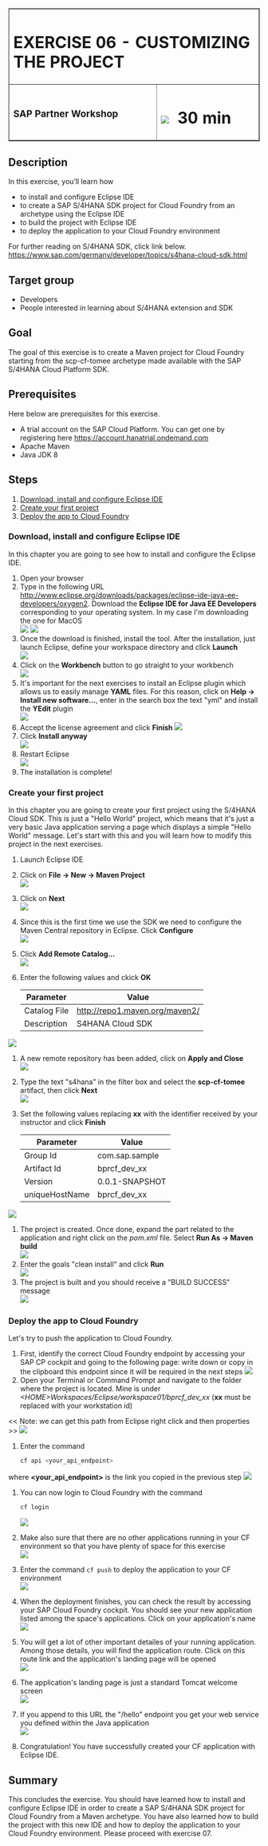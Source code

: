 <table width=100% border=>
<tr><td colspan=2><h1>EXERCISE 06 - CUSTOMIZING THE PROJECT</h1></td></tr>
<tr><td><h3>SAP Partner Workshop</h3></td><td><h1><img src="images/clock.png"> &nbsp;30 min</h1></td></tr>
</table>


## Description
In this exercise, you’ll learn how 

* to install and configure Eclipse IDE
* to create a SAP S/4HANA SDK project for Cloud Foundry from an archetype using the Eclipse IDE
* to build the project with Eclipse IDE
* to deploy the application to your Cloud Foundry environment

For further reading on S/4HANA SDK, click link below.
<https://www.sap.com/germany/developer/topics/s4hana-cloud-sdk.html>


## Target group

* Developers
* People interested in learning about S/4HANA extension and SDK  


## Goal

The goal of this exercise is to create a Maven project for Cloud Foundry starting from the scp-cf-tomee archetype made available with the SAP S/4HANA Cloud Platform SDK.


## Prerequisites
  
Here below are prerequisites for this exercise.

* A trial account on the SAP Cloud Platform. You can get one by registering here <https://account.hanatrial.ondemand.com>
* Apache Maven
* Java JDK 8


## Steps

1. [Download, install and configure Eclipse IDE](#download-install-configure-eclipse)
1. [Create your first project](#project-creation)
1. [Deploy the app to Cloud Foundry](deploy-to-cf)



### <a name="download-install-configure-eclipse"></a> Download, install and configure Eclipse IDE
In this chapter you are going to see how to install and configure the Eclipse IDE.

1. Open your browser
1. Type in the following URL <http://www.eclipse.org/downloads/packages/eclipse-ide-java-ee-developers/oxygen2>. Download the **Eclipse IDE for Java EE Developers** corresponding to your operating system. In my case I'm downloading the one for MacOS  
	![](images/01.png)
	![](images/02.png)
1. Once the download is finished, install the tool. After the installation, just launch Eclipse, define your workspace directory and click **Launch**  
	![](images/03.png)
1. Click on the **Workbench** button to go straight to your workbench  
	![](images/04.png)
1. It's important for the next exercises to install an Eclipse plugin which allows us to easily manage **YAML** files. For this reason, click on **Help -> Install new software...**, enter in the search box the text "yml" and install the **YEdit** plugin  
	![](images/05.png)
1. Accept the license agreement and click **Finish**
	![](images/06.png)
1. Click **Install anyway**  
	![](images/07.png)
1. Restart Eclipse  
	![](images/08.png)
1. The installation is complete!

### <a name="project-creation"></a> Create your first project
In this chapter you are going to create your first project using the S/4HANA Cloud SDK. This is just a "Hello World" project, which means that it's just a very basic Java application serving a page which displays a simple "Hello World" message. Let's start with this and you will learn how to modify this project in the next exercises.

1. Launch Eclipse IDE
1. Click on **File -> New -> Maven Project**  
	![](images/09.png)
1. Click on **Next**  
	![](images/10.png)
1. Since this is the first time we use the SDK we need to configure the Maven Central repository in Eclipse. Click **Configure**   
	![](images/11.png)
1. Click **Add Remote Catalog...**   
	![](images/12.png)
1. Enter the following values and ckick **OK**   

   Parameter			| Value   
	-------------		| -------------   
	Catalog File		| http://repo1.maven.org/maven2/   
	Description		| S4HANA Cloud SDK   

 ![](images/13.png)

1. A new remote repository has been added, click on **Apply and Close**   
	![](images/14.png)
1. Type the text "s4hana" in the filter box and select the **scp-cf-tomee** artifact, then click **Next**   
	![](images/15.png)
1. Set the following values replacing **xx** with the identifier received by your instructor and click **Finish**  

   Parameter 			| Value   
	-------------		| -------------   
	Group Id  		| com.sap.sample   
	Artifact Id		| bprcf\_dev\_xx   
	Version			| 0.0.1-SNAPSHOT
	uniqueHostName	| bprcf\_dev\_xx   

 ![](images/16.png)
	
1. The project is created. Once done, expand the part related to the application and right click on the *pom.xml* file. Select **Run As -> Maven build**  
	![](images/17.png)
1. Enter the goals "clean install" and click **Run**  
	![](images/18.png)
1. The project is built and you should receive a "BUILD SUCCESS" message  
	![](images/19.png)

### <a name="deploy-to-cf"></a> Deploy the app to Cloud Foundry
Let's try to push the application to Cloud Foundry.

1. First, identify the correct Cloud Foundry endpoint by accessing your SAP CP cockpit and going to the following page: write down or copy in the clipboard this endpoint since it will be required in the next steps 
	![](images/21.png)
1. Open your Terminal or Command Prompt and navigate to the folder where the project is located. Mine is under *\<HOME\>Workspaces/Eclipse/workspace01/bprcf\_dev\_xx* (**xx** must be replaced with your workstation id)  

<< Note: we can get this path from Eclipse right click and then properties >>
	![](images/20.png)
1. Enter the command

	```sh
	cf api <your_api_endpoint>
	```
where **\<your\_api\_endpoint\>** is the link you copied in the previous step
	![](images/22.png)
1. You can now login to Cloud Foundry with the command

	```sh
	cf login
	```
	
	![](images/23.png)
1. Make also sure that there are no other applications running in your CF environment so that you have plenty of space for this exercise  
	![](images/24.png)
1. Enter the command `cf push` to deploy the application to your CF environment  
	![](images/25.png)
1. When the deployment finishes, you can check the result by accessing your SAP Cloud Foundry cockpit. You should see your new application listed among the space's applications. Click on your application's name 
	![](images/26.png)
1. You will get a lot of other important detailes of your running application. Among those details, you will find the application route. Click on this route link and the application's landing page will be opened  
	![](images/27.png)
1. The application's landing page is just a standard Tomcat welcome screen  
	![](images/28.png)
1. If you append to this URL the "/hello" endpoint you get your web service you defined within the Java application  
	![](images/29.png)
1. Congratulation! You have successfully created your CF application with Eclipse IDE.


## Summary
This concludes the exercise. You should have learned how to install and configure Eclipse IDE in order to create a SAP S/4HANA SDK project for Cloud Foundry from a Maven archetype. You have also learned how to build the project with this new IDE and how to deploy the application to your Cloud Foundry environment. Please proceed with exercise 07.
